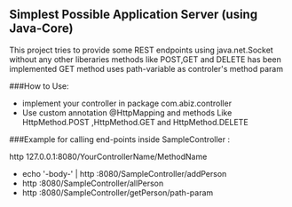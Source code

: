 ## Simplest Possible Application Server (using Java-Core)
   
This project tries to provide some REST endpoints using java.net.Socket without any other liberaries
methods like POST,GET and DELETE has been implemented 
GET method uses path-variable as controler's method param

###How to Use:
- implement your controller in package com.abiz.controller
- Use custom annotation @HttpMapping and methods Like HttpMethod.POST ,HttpMethod.GET and HttpMethod.DELETE

###Example for calling end-points inside SampleController :

http 127.0.0.1:8080/YourControllerName/MethodName

- echo '-body-' | http :8080/SampleController/addPerson
- http :8080/SampleController/allPerson
- http :8080/SampleController/getPerson/path-param

